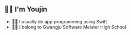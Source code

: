 
## 🤘🏻 I'm Youjin

- ☝🏻 I usually do app programming using Swift 
- ✌🏻 I belong to Gwangju Software Meister High School

